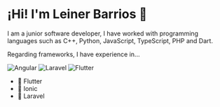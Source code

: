 # ¡Hi! I'm Leiner Barrios 👋

I am a junior software developer, I have worked with programming languages such as C++, Python, JavaScript, TypeScript, PHP and Dart.

Regarding frameworks, I have experience in...

![Angular](https://cdn.iconscout.com/icon/free/png-256/angular-2038881-1720094.png)
![Laravel](https://cloud.githubusercontent.com/assets/17016297/18839836/0a06deb4-83d2-11e6-8078-1d0974af0f63.png)
![Flutter](https://cloud.githubusercontent.com/assets/17016297/18839848/0fc7e74e-83d2-11e6-8c6a-277fc9d6e067.png)

- 🌱 Flutter
- 👯 Ionic
- 👯 Laravel
